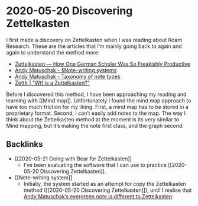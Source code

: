 # 2020-05-20 Discovering Zettelkasten
I first made a discovery on Zettelkasten when I was reading about Roam Research. These are the articles that I’m mainly going back to again and again to understand the method more:

* [Zettelkasten — How One German Scholar Was So Freakishly Productive](https://writingcooperative.com/zettelkasten-how-one-german-scholar-was-so-freakishly-productive-997e4e0ca125)
* [Andy Matuschak - §Note-writing systems](https://notes.andymatuschak.org/zhmLXArqiCMDr9Q13ViqN3hh3SmrKzjQxWAr)
* [Andy Matuschak - Taxonomy of note types](https://notes.andymatuschak.org/z6f6xgGG4NKjkA5NA1kDd46whJh2Gt5rAmfX)
* [Zettlr | “Wtf is a Zettelkasten?”](https://www.zettlr.com/post/what-is-a-zettelkasten)

Before I discovered this method, I have been approaching my reading and learning with [[Mind map]].  Unfortunately I found the mind map approach to have too much friction for my liking. First, a mind map has to be stored in a proprietary format. Second, I can’t easily add notes to the map. The way I think about the Zettelkasten method at the moment is its very similar to Mind mapping, but it’s making the note first class, and the graph second.

## Backlinks
* [[2020-05-21 Going with Bear for Zettelkasten]]
	* I’ve been evaluating the software that I can use to practice [[2020-05-20 Discovering Zettelkasten]].
* [[Note-writing system]]
	* Initially, the system started as an attempt for copy the Zettelkasten method ([[2020-05-20 Discovering Zettelkasten]]), until I realise that [Andy Matuschak’s evergreen note is different to Zettelkasten](https://notes.andymatuschak.org/z4AX7pHAu5uUfmrq4K4zig9x8jmmF62XgaMXm):

<!-- #transient #writing -->

<!-- {BearID:596FA595-897A-499D-953D-F7B7155D60DC-1211-000031C0ACEC1E9C} -->
